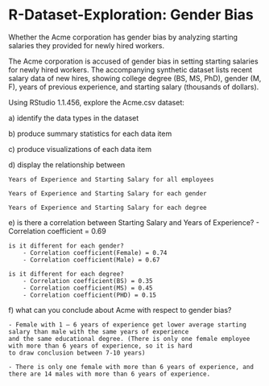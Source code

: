 # R-Dataset-Exploration: Gender Bias
Whether the Acme corporation has gender bias by analyzing starting salaries they provided for newly hired workers.


The Acme corporation is accused of gender bias in 
setting starting salaries for newly hired workers.
The accompanying synthetic dataset lists recent salary
data of new hires, showing college degree (BS, MS, PhD), 
gender (M, F), years of previous experience, and 
starting salary (thousands of dollars).

Using RStudio 1.1.456, explore the Acme.csv dataset:

a) identify the data types in the dataset

b) produce summary statistics for each data item

c) produce visualizations of each data item

d) display the relationship between 

	Years of Experience and Starting Salary for all employees
	
	Years of Experience and Starting Salary for each gender
	
 	Years of Experience and Starting Salary for each degree
  
e) is there a correlation between Starting Salary and Years of Experience?  - Correlation coefficient = 0.69

	is it different for each gender?  
		- Correlation coefficient(Female) = 0.74
		- Correlation coefficient(Male) = 0.67
	
	is it different for each degree?
		- Correlation coefficient(BS) = 0.35
		- Correlation coefficient(MS) = 0.45
		- Correlation coefficient(PHD) = 0.15
	
f) what can you conclude about Acme with respect to gender bias?

	- Female with 1 – 6 years of experience get lower average starting salary than male with the same years of experience 
	and the same educational degree. (There is only one female employee with more than 6 years of experience, so it is hard 
	to draw conclusion between 7-10 years)

	- There is only one female with more than 6 years of experience, and there are 14 males with more than 6 years of experience. 


